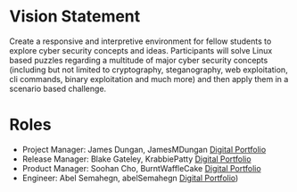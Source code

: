 # Vision Statement

Create a responsive and interpretive environment for fellow students to explore cyber security concepts and ideas. Participants will solve Linux based puzzles regarding a multitude of major cyber security concepts (including but not limited to cryptography, steganography, web exploitation, cli commands, binary exploitation and much more) and then apply them in a scenario based challenge.

# Roles

- Project Manager: James Dungan, JamesMDungan [Digital Portfolio](https://codermerlin.academy/users/james-dungan/Digital%20Portfolio/index.html)
- Release Manager: Blake Gateley, KrabbiePatty [Digital Portfolio](https://codermerlin.academy/users/jonathan-gateley/Digital%20Portfolio/index.html)
- Product Manager: Soohan Cho, BurntWaffleCake [Digital Portfolio](https://codermerlin.academy/users/soohan-cho/Digital%20Portfolio/index.html)
- Engineer: Abel Semahegn, abelSemahegn [Digital Portfolio](https://codermerlin.academy/users/abel-semahegn/Digital%20Portfolio/index.html))
